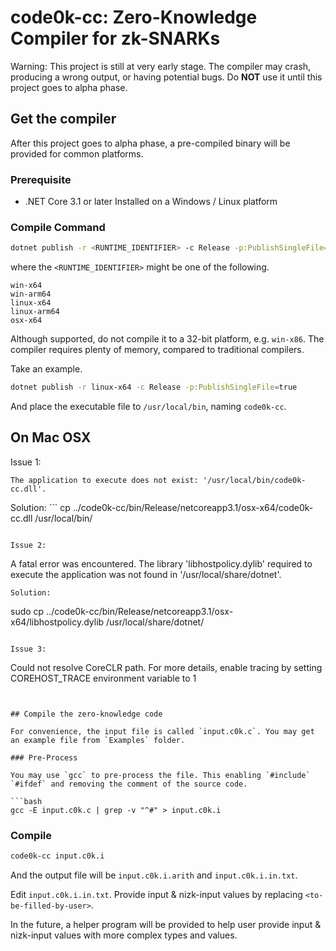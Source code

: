 # code0k-cc: Zero-Knowledge Compiler for zk-SNARKs

Warning: This project is still at very early stage. The compiler may crash, producing a wrong output, or having potential bugs. Do **NOT** use it until this project goes to alpha phase.

## Get the compiler

After this project goes to alpha phase, a pre-compiled binary will be provided for common platforms.

### Prerequisite

- .NET Core 3.1 or later Installed on a Windows / Linux platform

### Compile Command

```bash
dotnet publish -r <RUNTIME_IDENTIFIER> -c Release -p:PublishSingleFile=true
```

where the `<RUNTIME_IDENTIFIER>` might be one of the following.

```
win-x64
win-arm64
linux-x64
linux-arm64
osx-x64
```

Although supported, do not compile it to a 32-bit platform, e.g. `win-x86`. The compiler requires plenty of memory, compared to traditional compilers.



Take an example.


```bash
dotnet publish -r linux-x64 -c Release -p:PublishSingleFile=true
```

And place the executable file to `/usr/local/bin`, naming `code0k-cc`.

## On Mac OSX
Issue 1:
```
The application to execute does not exist: '/usr/local/bin/code0k-cc.dll'.
```
Solution: ```
cp ../code0k-cc/bin/Release/netcoreapp3.1/osx-x64/code0k-cc.dll /usr/local/bin/
```

Issue 2:
```
A fatal error was encountered. The library 'libhostpolicy.dylib' required to execute the application was not found in '/usr/local/share/dotnet'.
```
Solution:
```
sudo cp ../code0k-cc/bin/Release/netcoreapp3.1/osx-x64/libhostpolicy.dylib /usr/local/share/dotnet/
```

Issue 3:
```
Could not resolve CoreCLR path. For more details, enable tracing by setting COREHOST_TRACE environment variable to 1
```


## Compile the zero-knowledge code

For convenience, the input file is called `input.c0k.c`. You may get an example file from `Examples` folder.  

### Pre-Process

You may use `gcc` to pre-process the file. This enabling `#include` `#ifdef` and removing the comment of the source code.

```bash
gcc -E input.c0k.c | grep -v "^#" > input.c0k.i
```

### Compile

```bash
code0k-cc input.c0k.i
```

And the output file will be `input.c0k.i.arith` and `input.c0k.i.in.txt`.

Edit `input.c0k.i.in.txt`. Provide input & nizk-input values by replacing `<to-be-filled-by-user>`. 

In the future, a helper program will be provided to help user provide input & nizk-input values with more complex types and values.
